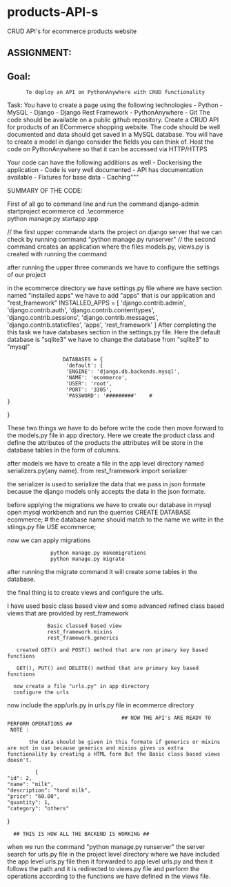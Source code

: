 # products-API-s
CRUD API's for ecommerce products website

## ASSIGNMENT: 

## Goal:
          To deploy an API on PythonAnywhere with CRUD functionality
Task:
          You have to create a page using the following technologies
         - Python
         - MySQL
         - Django
         - Django Rest Framework
         - PythonAnywhere
         - Git
The code should be available on a public github repository.
Create a CRUD API for products of an ECommerce shopping website.
The code should be well documented and data should get saved in a MySQL database.
You will have to create a model in django consider the fields you can think of.
Host the code on PythonAnywhere so that it can be accessed via HTTP/HTTPS

Your code can have the following additions as well
          - Dockerising the application
          - Code is very well documented
          - API has documentation available
          - Fixtures for base data
          - Caching"""
          
          
          




SUMMARY OF THE CODE:

First of all go to command line and run the command
              django-admin startproject ecommerce
              cd .\ecommerce\
              python manage.py startapp app

// the first upper commande starts the project on django server that we can check by running command "python manage.py runserver"
// the second command creates an application where the files models.py, views.py is created with running the command

after running the upper three commands we have to configure the settings of our project

in the ecommerce directory we have settings.py file where we have section named "installed apps" we have to add "apps" that is our application and "rest_framework"
                INSTALLED_APPS = [
                        'django.contrib.admin',
                        'django.contrib.auth',
                        'django.contrib.contenttypes',
                        'django.contrib.sessions',
                        'django.contrib.messages',
                        'django.contrib.staticfiles',
                        'apps',
                        'rest_framework'
    ]
 After completing the this task we have databases section in the settings.py file. Here the default database is "sqlite3"
 we have to change the database from "sqlite3" to "mysql"
                      
                      DATABASES = {
                       'default': {
                       'ENGINE': 'django.db.backends.mysql',
                       'NAME': 'ecommerce',
                       'USER': 'root',
                       'PORT': '3305',
                       'PASSWORD': '#########'    #
    }
}

 These two things we have to do before write the code then move forward to the models.py file in app directory.
       Here we create the product class and define the attributes of the products
       the attributes will be store in the database tables in the form of columns.
       
 after models we have to create a file in the app level directory named serializers.py(any name).
 from rest_framework import serializer
 
 the serializer is used to serialize the data that we pass in json formate because the django models only accepts the data in the json formate.
 
 before applying the migrations we have to create our database in mysql 
                  open mysql workbench   and run the querries
                      CREATE DATABASE ecommerce;            # the database name should match to the name we write in the stiings.py file
                      USE ecommerce;
 
 now we can apply migrations
 
                  python manage.py makemigrations
                  python manage.py migrate
                  
after running the migrate command it will create some tables in the database.

the final thing is to create views and configure the urls.

I have used basic class based view and some advanced refined class based views that are provided by rest_framework 
                 
                 Basic classed based view
                 rest_framework.mixins
                 rest_framework.generics
                 
       created GET() and POST() method that are non primary key based functions
       
       GET(), PUT() and DELETE() method that are primary key based functions
       
      now create a file "urls.py" in app directory
      configure the urls
      
  now include the app/urls.py in urls.py file in ecommerce directory
  
                                         ## NOW THE API's ARE READY TO PERFORM OPERATIONS ##
     NOTE :
     
           the data should be given in this formate if generics or mixins are not in use because generics and mixins gives us extra functionality by creating a HTML form But the Basic class based views doesn't.
             
             {
    "id": 2,
    "name": "milk",
    "description": "tond milk",
    "price": "60.00",
    "quantity": 1,
    "category": "others"
}
                                         
      
      
      
      ## THIS IS HOW ALL THE BACKEND IS WORKING ##
      
 when we run the command "python manage.py runserver" 
    the server search for urls.py file in the project level directory where we have included the app level urls.py file 
    then it forwarded to app level urls.py and then it follows the path and it is redirected to views.py file and perform the 
    operations according to the functions we have defined in the views file.

